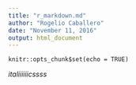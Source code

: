 ```yaml
---
title: "r_markdown.md"
author: "Rogelio Caballero"
date: "November 11, 2016"
output: html_document
---
```


```{r setup, include=FALSE}
knitr::opts_chunk$set(echo = TRUE)
```

*italiiiiiicssss*